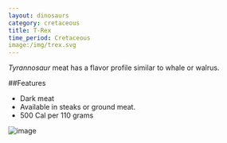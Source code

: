 ```yaml
---
layout: dinosaurs
category: cretaceous
title: T-Rex
time_period: Cretaceous
image:/img/trex.svg
---
```

*Tyrannosaur* meat has a flavor profile similar to whale or walrus.

##Features

- Dark meat
- Available in steaks or ground meat.
- 500 Cal per 110 grams

![image]({{site.baseurl}}/img/trex.svg)
